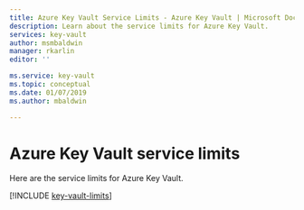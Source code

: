 ```yaml
---
title: Azure Key Vault Service Limits - Azure Key Vault | Microsoft Docs
description: Learn about the service limits for Azure Key Vault.
services: key-vault
author: msmbaldwin
manager: rkarlin
editor: ''

ms.service: key-vault
ms.topic: conceptual
ms.date: 01/07/2019
ms.author: mbaldwin

---
```

# Azure Key Vault service limits

Here are the service limits for Azure Key Vault.

[!INCLUDE [key-vault-limits](../../includes/key-vault-limits.md)]

